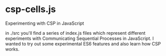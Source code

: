 # csp-cells.js
Experimenting with CSP in JavaScript

in ./src you'll find a series of index.js files which represent different experiments with Communicating Sequential Processes in JavaScript. I wanted to try out some experimental ES6 features and also learn how CSP works.
